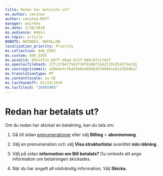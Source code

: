 ```yaml
---
title: Redan har betalats ut?
ms.author: cmcatee
author: cmcatee-MSFT
manager: mnirkhe
ms.date: 2/28/2018
ms.audience: Admin
ms.topic: article
ROBOTS: NOINDEX, NOFOLLOW
localization_priority: Priority
ms.collection: Adm_O365
ms.custom: Adm_O365
ms.assetid: 091e3fa1-b67f-40a4-b72f-b69c9f2c741f
ms.openlocfilehash: 27fc37b4775b3f10f8188f316213553541f34c91
ms.sourcegitcommit: e2864efcfb493b6e46b662b746661a61232bdba7
ms.translationtype: MT
ms.contentlocale: sv-SE
ms.lasthandoff: 01/24/2019
ms.locfileid: "29491965"
---
```

# <a name="already-paid"></a>Redan har betalats ut?

Om du redan har skickat en betalning, kan du tala om:
  
1. Gå till sidan [prenumerationer](https://go.microsoft.com/fwlink/p/?linkid=842054) eller välj **Billing** \> **abonnemang**.
    
2. Välj en prenumeration och välj **Visa strukturlista**i avsnittet **min räkning** .
    
3. Välj på sidan **information om Bill** **betalats?** Du ombeds att ange information om betalningen skickades. 
    
4. När du har angett all nödvändig information, Välj **Skicka**.
    

